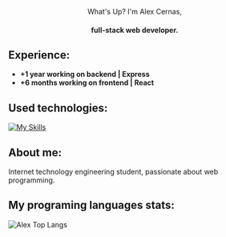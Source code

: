 <div align="center">
   <p>What's Up? I'm Alex Cernas,</p>
  <h4>full-stack web developer.</h4>
</div>

## Experience:
- **+1 year working on backend | Express**
- **+6 months working on frontend | React**

## Used technologies:
[![My Skills](https://skillicons.dev/icons?i=react,nodejs,js,html,css,postman)](https://skillicons.dev)

## About me:
<p>Internet technology engineering student, passionate about web programming.</p>

## My programing languages stats:

![Alex Top Langs](https://github-readme-stats.vercel.app/api/top-langs/?username=AlexCernas2901&layout=compact)
